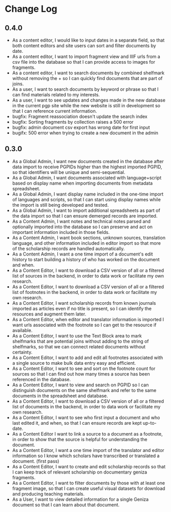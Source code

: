 # Change Log

## 0.4.0

* As a content editor, I would like to input dates in a separate field, so that both content editors and site users can sort and filter documents by date.
* As a content editor, I want to import fragment view and IIIF urls from a csv file into the database so that I can provide access to images for fragments.
* As a content editor, I want to search documents by combined shelfmark without removing the + so I can quickly find documents that are part of joins.
* As a user, I want to search documents by keyword or phrase so that I can find materials related to my interests.
* As a user, I want to see updates and changes made in the new database in the current pgp site while the new website is still in development so that I can reference current information.
* bugfix: Fragment reassociation doesn't update the search index
* bugfix: Sorting fragments by collection raises a 500 error
* bugfix: admin document csv export has wrong date for first input
* bugifx: 500 error when trying to create a new document in the admin

## 0.3.0

* As a Global Admin, I want new documents created in the database after data import to receive PGPIDs higher than the highest imported PGPID, so that identifiers will be unique and semi-sequential.
* As a Global Admin, I want documents associated with language+script based on display name when importing documents from metadata spreadsheet.
* As a Global Admin, I want display name included in the one-time import of languages and scripts, so that I can start using display names while the import is still being developed and tested.
* As a Global Admin, I want to import additional spreadsheets as part of the data import so that I can ensure demerged records are imported.
* As a Content Admin, I want notes and technical notes parsed and optionally imported into the database so I can preserve and act on important information included in those fields.
* As a Content Admin, I want book sections, unknown sources, translation language, and other information included in editor import so that more of the scholarship records are handled automatically.
* As a Content Admin, I want a one time import of a document's edit history to start building a history of who has worked on the document and when.
* As a Content Editor, I want to download a CSV version of all or a filtered list of sources in the backend, in order to data work or facilitate my own research.
* As a Content Editor, I want to download a CSV version of all or a filtered list of footnotes in the backend, in order to data work or facilitate my own research.
* As a Content Editor, I want scholarship records from known journals imported as articles even if no title is present, so I can identify the resources and augment them later.
* As a Content Editor, when editor and translator information is imported I want urls associated with the footnote so I can get to the resource if available.
* As a Content Editor, I want to use the Text Block area to mark shelfmarks that are potential joins without adding to the string of shelfmarks, so that we can connect related documents without certainty.
* As a Content Editor, I want to add and edit all footnotes associated with a single source to make bulk data entry easy and efficient.
* As a Content Editor, I want to see and sort on the footnote count for sources so that I can find out how many times a source has been referenced in the database.
* As a Content Editor, I want to view and search on PGPID so I can distinguish documents on the same shelfmark and refer to the same documents in the spreadsheet and database.
* As a Content Editor, I want to download a CSV version of all or a filtered list of documents in the backend, in order to data work or facilitate my own research.
* As a Content Editor, I want to see who first input a document and who last edited it, and when, so that I can ensure records are kept up-to-date.
* As a Content Editor I want to link a source to a document as a footnote, in order to show that the source is helpful for understanding the document.
* As a Content Editor, I want a one time import of the translator and editor information so I know which scholars have transcribed or translated a document. (first pass)
* As a Content Editor, I want to create and edit scholarship records so that I can keep track of relevant scholarship on documentary geniza fragments.
* As a Content Editor, I want to filter documents by those with at least one fragment image, so that I can create useful visual datasets for download and producing teaching materials.
* As a User, I want to view detailed information for a single Geniza document so that I can learn about that document.
